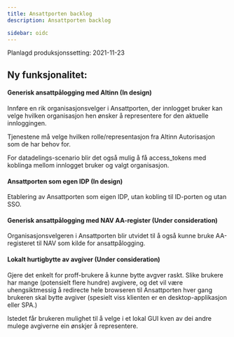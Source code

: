 ```yaml
---
title: Ansattporten backlog
description: Ansattporten backlog

sidebar: oidc
---
```





Planlagd produksjonssetting: 2021-11-23

## Ny funksjonalitet:


#### Generisk ansattpålogging med Altinn (In design)

Innføre en rik organisasjonsvelger i Ansattporten, der innlogget bruker kan velge hvilken organisasjon hen ønsker å representere for den aktuelle innloggingen.

Tjenestene må velge hvilken rolle/representasjon fra Altinn Autorisasjon som de har behov for.

For datadelings-scenario blir det også mulig å få access\_tokens med koblinga mellom innlogget bruker og valgt organisasjon.




#### Ansattporten som egen IDP (In design)

Etablering av Ansattporten som eigen IDP, utan kobling til ID-porten og utan SSO.




#### Generisk ansattpålogging med NAV AA-register (Under consideration)

Organisasjonsvelgeren i Ansattporten blir utvidet til å også kunne bruke AA-registeret til NAV som kilde for ansattpålogging.




#### Lokalt hurtigbytte av avgiver (Under consideration)

Gjere det enkelt for proff-brukere å kunne bytte avgver raskt. Slike brukere har mange (potensielt flere hundre) avgivere, og det vil være uhengsiktmessig å redirecte hele browseren til Ansattporten hver gang brukeren skal bytte avgiver (spesielt viss klienten er en desktop-applikasjon eller SPA.)

Istedet får brukeren mulighet til å velge i et lokal GUI kven av dei andre mulege avgiverne ein ønskjer å representere.

